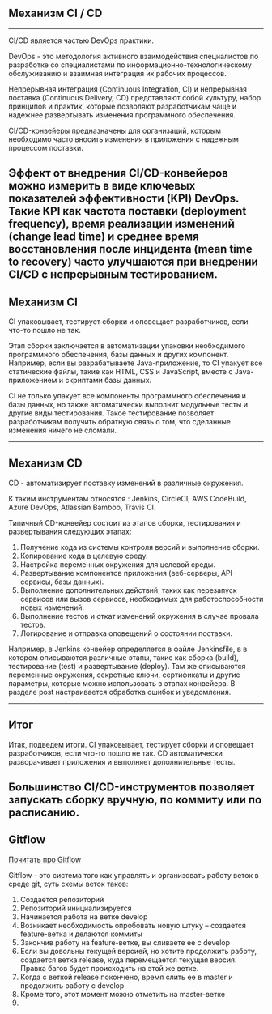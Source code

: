 Механизм CI / CD
---
---
CI/CD является частью DevOps практики.

DevOps - это методология активного взаимодействия специалистов по
разработке со специалистами по информационно-технологическому
обслуживанию и взаимная интеграция их рабочих процессов.

Непрерывная интеграция (Continuous Integration, CI) и непрерывная
поставка (Continuous Delivery, CD) представляют собой культуру, 
набор принципов и практик, которые позволяют разработчикам чаще
и надежнее развертывать изменения программного обеспечения.

CI/CD-конвейеры предназначены для организаций, которым необходимо 
часто вносить изменения в приложения с надежным процессом поставки.

Эффект от внедрения CI/CD-конвейеров можно измерить в виде ключевых
показателей эффективности (KPI) DevOps. Такие KPI как частота 
поставки (deployment frequency), время реализации изменений 
(change lead time) и среднее время восстановления после инцидента
(mean time to recovery) часто улучшаются при внедрении CI/CD
с непрерывным тестированием.
---
Механизм CI 
---
CI упаковывает, тестирует сборки и оповещает разработчиков,
если что-то пошло не так.

Этап сборки заключается в автоматизации упаковки необходимого 
программного обеспечения, базы данных и других компонент. 
Например, если вы разрабатываете Java-приложение, то CI упакует
все статические файлы, такие как HTML, CSS 
и JavaScript, вместе с Java-приложением и скриптами базы данных.

CI не только упакует все компоненты программного обеспечения и 
базы данных, но также автоматически выполнит модульные тесты и
другие виды тестирования. Такое тестирование позволяет
разработчикам получить обратную связь о том, что сделанные
изменения ничего не сломали.

---
Механизм CD
---
CD - автоматизирует поставку изменений в различные окружения.

К таким инструментам относятся : Jenkins, CircleCI, 
AWS CodeBuild, Azure DevOps, Atlassian Bamboo, Travis CI.

Типичный CD-конвейер состоит из этапов сборки, тестирования 
и развертывания следующих этапах:

1) Получение кода из системы контроля версий и выполнение сборки.
2) Копирование кода в целевую среду.
3) Настройка переменных окружения для целевой среды. 
4) Развертывание компонентов приложения (веб-серверы, 
   API-сервисы, базы данных).
5) Выполнение дополнительных действий, таких как перезапуск 
   сервисов или вызов сервисов, необходимых для работоспособности
   новых изменений.
6) Выполнение тестов и откат изменений окружения в случае провала 
   тестов.
7) Логирование и отправка оповещений о состоянии поставки.

Например, в Jenkins конвейер определяется в файле Jenkinsfile, в
в котором описываются различные этапы, такие как сборка (build), 
тестирование (test) и развертывание (deploy). Там же описываются 
переменные окружения, секретные ключи, сертификаты и другие 
параметры, которые можно использовать в этапах конвейера. 
В разделе post настраивается обработка ошибок и уведомления.

---
Итог
---
Итак, подведем итоги. CI упаковывает, тестирует сборки и оповещает 
разработчиков, если что-то пошло не так. CD автоматически 
разворачивает приложения и выполняет дополнительные тесты.

Большинство CI/CD-инструментов позволяет запускать сборку вручную, 
по коммиту или по расписанию.
---
Gitflow
---

[Почитать про Gitflow](https://proglib.io/p/git-github-gitflow/)

Gitflow - это система того как управлять и организовать работу 
веток в среде git, суть схемы веток таков:

1. Создается репозиторий
2. Репозиторий инициализируется
3. Начинается работа на ветке develop
4. Возникает необходимость опробовать новую штуку – создается 
   feature-ветка и делаются коммиты
5. Закончив работу на feature-ветке, вы сливаете ее с develop
6. Если вы довольны текущей версией, но хотите продолжить работу,
   создается ветка release, куда перемещается текущая версия. 
   Правка багов будет происходить на этой же ветке.
7. Когда с веткой release покончено, время слить ее в master 
   и продолжить работу с develop
8. Кроме того, этот момент можно отметить на master-ветке
9. 